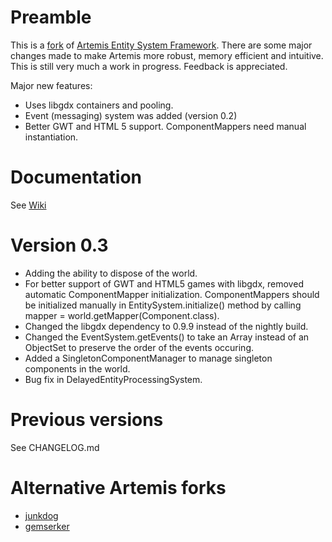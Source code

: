 # Preamble

This is a [fork](https://code.google.com/p/artemis-framework/) of [Artemis Entity System Framework](http://gamadu.com/artemis/).
There are some major changes made to make Artemis more robust, memory efficient and intuitive. 
This is still very much a work in progress. Feedback is appreciated.

Major new features:
 - Uses libgdx containers and pooling.
 - Event (messaging) system was added (version 0.2)
 - Better GWT and HTML 5 support. ComponentMappers need manual instantiation.

# Documentation

See [Wiki](https://github.com/apotapov/gdx-artemis/wiki/)

# Version 0.3
 - Adding the ability to dispose of the world.
 - For better support of GWT and HTML5 games with libgdx, removed automatic ComponentMapper initialization. ComponentMappers should be initialized manually in EntitySystem.initialize() method by calling mapper = world.getMapper(Component.class).
 - Changed the libgdx dependency to 0.9.9 instead of the nightly build.
 - Changed the EventSystem.getEvents() to take an Array instead of an ObjectSet to preserve the order of the events occuring.
 - Added a SingletonComponentManager to manage singleton components in the world.
 - Bug fix in DelayedEntityProcessingSystem.

# Previous versions
See CHANGELOG.md

# Alternative Artemis forks

 - [junkdog](https://github.com/junkdog/artemis-odb)
 - [gemserker](https://github.com/gemserk/commons-gdx)
